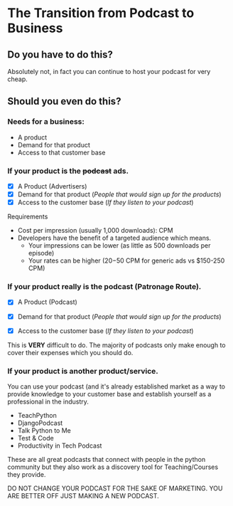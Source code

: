 # The Transition from Podcast to Business
## Do you have to do this?
Absolutely not, in fact you can continue to host your podcast for very cheap.

## Should you even do this?

### Needs for a business:

* A product
* Demand for that product
* Access to that customer base

### If your product is the ~~podcast~~ ads.

- [X] A Product (Advertisers)
- [X] Demand for that product (_People that would sign up for the products_)
- [X] Access to the customer base (_If they listen to your podcast_)

Requirements
- Cost per impression (usually 1,000 downloads): CPM
- Developers have the benefit of a targeted audience which means. 
  - Your impressions can be lower (as little as 500 downloads per episode)
  - Your rates can be higher ($20-$50 CPM for generic ads vs $150-250 CPM)

### If your product really is the podcast (Patronage Route).
- [X] A Product (Podcast)
- [X] Demand for that product (_People that would sign up for the products_)
- [X] Access to the customer base (_If they listen to your podcast_)


This is **VERY** difficult to do. The majority of podcasts only make enough to cover their expenses which you should do.

### If your product is another product/service. 

You can use your podcast (and it's already established market as a way to provide knowledge to your customer base and establish yourself as a professional in the industry. 

- TeachPython
- DjangoPodcast
- Talk Python to Me
- Test & Code
- Productivity in Tech Podcast

These are all great podcasts that connect with people in the python community but they also work as a discovery tool for Teaching/Courses they provide.

DO NOT CHANGE YOUR PODCAST FOR THE SAKE OF MARKETING. YOU ARE BETTER OFF JUST MAKING A NEW PODCAST.
